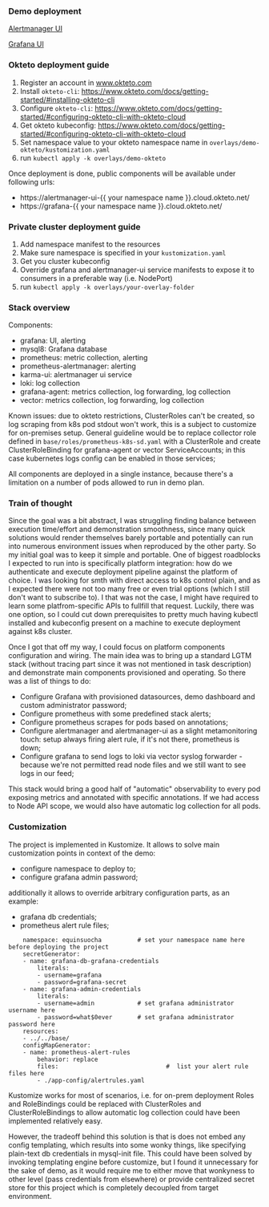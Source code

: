 ### Demo deployment

[Alertmanager UI](https://alertmanager-ui-equinsuocha.cloud.okteto.net/)

[Grafana UI](https://grafana-equinsuocha.cloud.okteto.net/)

### Okteto deployment guide

1. Register an account in www.okteto.com
2. Install `okteto-cli`: https://www.okteto.com/docs/getting-started/#installing-okteto-cli
3. Configure `okteto-cli`: https://www.okteto.com/docs/getting-started/#configuring-okteto-cli-with-okteto-cloud
4. Get okteto kubeconfig: https://www.okteto.com/docs/getting-started/#configuring-okteto-cli-with-okteto-cloud
6. Set namespace value to your okteto namespace name in `overlays/demo-okteto/kustomization.yaml`
7. run `kubectl apply -k overlays/demo-okteto`

Once deployment is done, public components will be available
under following urls:
- https://alertmanager-ui-{{ your namespace name }}.cloud.okteto.net/
- https://grafana-{{ your namespace name }}.cloud.okteto.net/

### Private cluster deployment guide

1. Add namespace manifest to the resources
2. Make sure namespace is specified in your `kustomization.yaml`
3. Get you cluster kubeconfig
4. Override grafana and alertmanager-ui service manifests to expose it to consumers in a preferable way (i.e. NodePort)
5. run `kubectl apply -k overlays/your-overlay-folder`

### Stack overview

Components:
 - grafana: UI, alerting
 - mysql8: Grafana database
 - prometheus: metric collection, alerting
 - prometheus-alertmanager: alerting
 - karma-ui: alertmanager ui service
 - loki: log collection 
 - grafana-agent: metrics collection, log forwarding, log collection
 - vector: metrics collection, log forwarding, log collection

Known issues: due to okteto restrictions, ClusterRoles can't be created, so log scraping from k8s pod stdout won't work, this is a subject to customize for on-premises setup. General guideline would be to replace collector role defined in `base/roles/prometheus-k8s-sd.yaml` with a ClusterRole and create ClusterRoleBinding for grafana-agent or vector ServiceAccounts; in this case kubernetes logs config can be enabled in those services;

All components are deployed in a single instance, because there's a limitation on a number of pods allowed to run in demo plan.

### Train of thought

Since the goal was a bit abstract, I was struggling finding balance between execution time/effort and demonstration smoothness, since many quick solutions would render themselves barely portable and potentially can run into numerous environment issues when reproduced by the other party. So my initial goal was to keep it simple and portable. One of biggest roadblocks I expected to run into is specifically platform integration: how do we authenticate and execute deployment pipeline against the platform of choice. I was looking for smth with direct access to k8s control plain, and as I expected there were not too many free or even trial options (which I still don't want to subscribe to). I that was not the case, I might have required to learn some platfrom-specific APIs to fullfill that request. Luckily, there was one option, so I could cut down prerequisites to pretty much having kubectl installed and kubeconfig present on a machine to execute deployment against k8s cluster.

Once I got that off my way, I could focus on platform components configuration and wiring.
The main idea was to bring up a standard LGTM stack (without tracing part since it was not mentioned in task description) and demonstrate main components provisioned and operating. So there was a list of things to do:
- Configure Grafana with provisioned datasources, demo dashboard and custom administrator password;
- Configure prometheus with some predefined stack alerts;
- Configure prometheus scrapes for pods based on annotations;
- Configure alertmanager and alertmanager-ui as a slight metamonitoring touch: setup always firing alert rule, if it's not there, prometheus is down;
- Configure grafana to send logs to loki via vector syslog forwarder - because we're not permitted read node files and we still want to see logs in our feed;

This stack would bring a good half of "automatic" observability to every pod exposing metrics and annotated with specific annotations. If we had access to Node API scope, we would also have automatic log collection for all pods.

### Customization

The project is implemented in Kustomize. It allows to solve main customization points in context of the demo:
- configure namespace to deploy to;
- configure grafana admin password;

additionally it allows to override arbitrary configuration parts, as an example:
- grafana db credentials;
- prometheus alert rule files;

```
    namespace: equinsuocha          # set your namespace name here before deploying the project
    secretGenerator:
    - name: grafana-db-grafana-credentials
        literals:
        - username=grafana
        - password=grafana-secret    
    - name: grafana-admin-credentials
        literals:
        - username=admin            # set grafana administrator username here 
        - password=what$0ever       # set grafana administrator password here 
    resources:
    - ../../base/
    configMapGenerator:
    - name: prometheus-alert-rules
        behavior: replace                   
        files:                              #  list your alert rule files here
        - ./app-config/alertrules.yaml
```

Kustomize works for most of scenarios, i.e. for on-prem deployment Roles and RoleBindings could be replaced with ClusterRoles and ClusterRoleBindings to allow automatic log collection could have been implemented relatively easy.

However, the tradeoff behind this solution is that is does not embed any config templating, which results into some wonky things, like specifying plain-text db credentials in mysql-init file. This could have been solved by invoking templating engine before customize, but I found it unnecessary for the sake of demo, as it would require me to either move that wonkyness to other level (pass credentials from elsewhere) or provide centralized secret store for this project which is completely decoupled from target environment.
